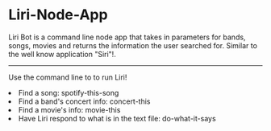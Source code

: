 # Liri-Node-App

Liri Bot is a command line node app that takes in parameters for bands, songs, movies and returns the information the user searched for. Similar to the well know application "Siri"!. 

***
Use the command line to to run Liri! 
<li>Find a song: spotify-this-song <insert song></li>
<li>Find a band's concert info: concert-this <insert band></li>
<li>Find a movie's info: movie-this <insert movie title></li>
<li>Have Liri respond to what is in the text file: do-what-it-says </li>